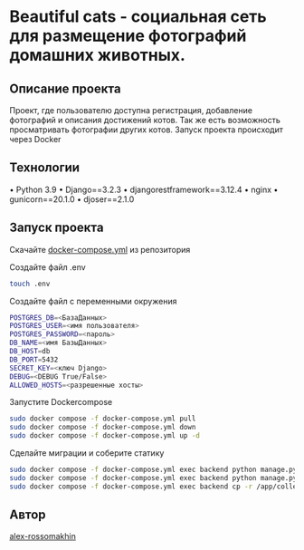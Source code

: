 #  Beautiful cats - социальная сеть для размещение фотографий домашних животных.

## Описание проекта

Проект, где пользователю доступна регистрация, добавление фотографий и описания достижений котов. Так же есть возможность просматривать фотографии других котов.
Запуск проекта происходит через Docker

## Технологии

• Python 3.9 • Django==3.2.3 • djangorestframework==3.12.4 • nginx • gunicorn==20.1.0 • djoser==2.1.0

## Запуск проекта

Скачайте [docker-compose.yml](https://github.com/alex-rossomakhin/beautiful_cats/blob/main/docker-compose.production.yml) из репозитория 

Создайте файл .env

```bash
touch .env
```

Создайте файл с переменными окружения

```bash
POSTGRES_DB=<БазаДанных>
POSTGRES_USER=<имя пользователя>
POSTGRES_PASSWORD=<пароль>
DB_NAME=<имя БазыДанных>
DB_HOST=db
DB_PORT=5432
SECRET_KEY=<ключ Django>
DEBUG=<DEBUG True/False>
ALLOWED_HOSTS=<разрешенные хосты>
```
Запустите Dockercompose

```bash
sudo docker compose -f docker-compose.yml pull
sudo docker compose -f docker-compose.yml down
sudo docker compose -f docker-compose.yml up -d
```

Сделайте миграции и соберите статику

```bash
sudo docker compose -f docker-compose.yml exec backend python manage.py migrate
sudo docker compose -f docker-compose.yml exec backend python manage.py collectstatic
sudo docker compose -f docker-compose.yml exec backend cp -r /app/collected_static/. /backend_static/static/ 
```

## Автор

[alex-rossomakhin](https://github.com/alex-rossomakhin)
